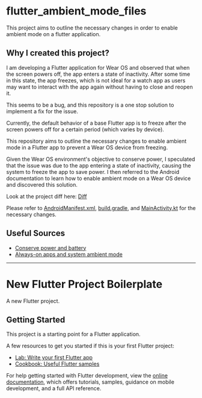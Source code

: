 # flutter_ambient_mode_files

This project aims to outline the necessary changes in order to enable ambient mode on a flutter application.

## Why I created this project?

I am developing a Flutter application for Wear OS and observed that when the screen powers off, the app enters a state of inactivity. After some time in this state, the app freezes, which is not ideal for a watch app as users may want to interact with the app again without having to close and reopen it.

This seems to be a bug, and this repository is a one stop solution to implement a fix for the issue.

Currently, the default behavior of a base Flutter app is to freeze after the screen powers off for a certain period (which varies by device).

This repository aims to outline the necessary changes to enable ambient mode in a Flutter app to prevent a Wear OS device from freezing.

Given the Wear OS environment's objective to conserve power, I speculated that the issue was due to the app entering a state of inactivity, causing the system to freeze the app to save power. I then referred to the Android documentation to learn how to enable ambient mode on a Wear OS device and discovered this solution.

Look at the project diff here: [Diff]()

Please refer to [AndroidManifest.xml](flutter_ambient_mode_files/android/app/src/main/AndroidManifest.xml), [build.gradle](flutter_ambient_mode_files/android/app/build.gradle), and [MainActivity.kt](flutter_ambient_mode_files/android/app/src/main/kotlin/com/example/flutter_ambient_mode_files/MainActivity.kt) for the necessary changes.

## Useful Sources

- [Conserve power and battery](https://developer.android.com/training/wearables/apps/power)
- [Always-on apps and system ambient mode](https://developer.android.com/training/wearables/always-on)

---

# New Flutter Project Boilerplate

A new Flutter project.

## Getting Started

This project is a starting point for a Flutter application.

A few resources to get you started if this is your first Flutter project:

- [Lab: Write your first Flutter app](https://docs.flutter.dev/get-started/codelab)
- [Cookbook: Useful Flutter samples](https://docs.flutter.dev/cookbook)

For help getting started with Flutter development, view the
[online documentation](https://docs.flutter.dev/), which offers tutorials,
samples, guidance on mobile development, and a full API reference.
